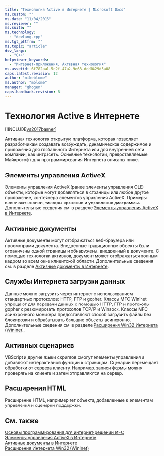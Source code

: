 ```yaml
---
title: "Технология Active в Интернете | Microsoft Docs"
ms.custom: ""
ms.date: "11/04/2016"
ms.reviewer: ""
ms.suite: ""
ms.technology: 
  - "devlang-cpp"
ms.tgt_pltfrm: ""
ms.topic: "article"
dev_langs: 
  - "C++"
helpviewer_keywords: 
  - "Интернет-приложения, Активная технология"
ms.assetid: 6f782aa1-5c2f-47a2-9e63-ddd0829d5a08
caps.latest.revision: 12
author: "mikeblome"
ms.author: "mblome"
manager: "ghogen"
caps.handback.revision: 8
---
```

# Технология Active в Интернете
[!INCLUDE[vs2017banner](../assembler/inline/includes/vs2017banner.md)]

Активная технология открытую платформа, которая позволяет разработчикам создавать возбуждать, динамическое содержимое и приложения для глобального Интернета или для внутренней сети компании, как интрасеть.  Основные технологии, предоставляемые Майкрософт для программирования Интернета описаны ниже.  
  
## Элементы управления ActiveX  
 Элементы управления ActiveX \(ранее элементы управления OLE\) объекты, которые могут добавляться в страницы или любое другое приложение, контейнера элементов управления ActiveX.  Примеры включают кнопки, тиккеры хранения и управления диаграммы.  Дополнительные сведения см. в разделе [Элементы управления ActiveX в Интернете](../mfc/activex-controls-on-the-internet.md).  
  
## Активные документы  
 Активные документы могут отображаться веб\-браузера или просмотрами документа.  Внедренные традиционные объекты были ограничены одной страницы и обнаружены, внедренный в документе.  С помощью технологии активной, документ может отображаться полным кадром во всем окне клиентской области.  Дополнительные сведения см. в разделе [Активные документы в Интернете](../Topic/Active%20Documents%20on%20the%20Internet.md).  
  
## Службы Интернета загрузки данных  
 Данные можно загрузить через интернет с использованием стандартных протоколов: HTTP, FTP и gopher.  Классы MFC WinInet упрощают для передачи данных с помощью HTTP, FTP и протоколы gopher с резюмировать протоколов TCP\/IP и Winsock.  Классы MFC асинхронного моникера предоставляют способ загрузить файлы без блокировки и обрабатывать большие объекты асинхронно.  Дополнительные сведения см. в разделе [Расширения Win32 Интернета \(WinInet\)](../mfc/win32-internet-extensions-wininet.md).  
  
## Активных сценариев  
 VBScript и другие языки скриптов смогут элементы управления и добавляют интерактивной функции к страницам.  Сценарии перемещает обработки от сервера клиенту.  Например, записи формы можно проверять на клиенте и затем отправляются на сервер.  
  
## Расширения HTML  
 Расширение HTML, например тег объекта, добавленные к элементам управления и сценарии поддержки.  
  
## См. также  
 [Основы программирования для интернет\-решений MFC](../mfc/mfc-internet-programming-basics.md)   
 [Элементы управления ActiveX в Интернете](../mfc/activex-controls-on-the-internet.md)   
 [Активные документы в Интернете](../Topic/Active%20Documents%20on%20the%20Internet.md)   
 [Расширения Интернета Win32 \(WinInet\)](../mfc/win32-internet-extensions-wininet.md)